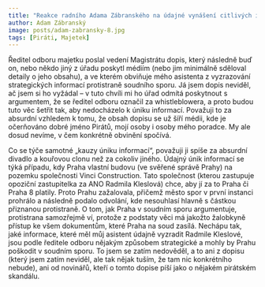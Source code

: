 ```yaml
---
title: "Reakce radního Adama Zábranského na údajné vynášení citlivých informací v soudním sporu"
author: Adam Zábranský
image: posts/adam-zabransky-8.jpg
tags: [Piráti, Majetek]
---
```

 
Ředitel odboru majetku poslal vedení Magistrátu dopis, který následně buď on, nebo někdo jiný z úřadu poskytl médiím (nebo jim minimálně sděloval detaily o jeho obsahu), a ve kterém obviňuje mého asistenta z vyzrazování strategických informací protistraně soudního sporu. Já jsem dopis neviděl, ač jsem si ho vyžádal – v tuto chvíli mi ho úřad odmítá poskytnout s argumentem, že se ředitel odboru označil za whistleblowera, a proto budou tuto věc šetřit tak, aby nedocházelo k úniku informací. Považuji to za absurdní vzhledem k tomu, že obsah dopisu se už šíří médii, kde je očerňováno dobré jméno Pirátů, mojí osoby i osoby mého poradce. My ale dosud nevíme, v čem konkrétně obvinění spočívá.

Co se týče samotné „kauzy úniku informací“, považuji ji spíše za absurdní divadlo a kouřovou clonu než za cokoliv jiného. Údajný únik informací se týká případu, kdy Praha vlastní budovu (ve svěřené správě Prahy) na pozemku společnosti Vinci Construction. Tato společnost (kterou zastupuje opoziční zastupitelka za ANO Radmila Kleslová) chce, aby jí za to Praha či Praha 8 platily. Proto Prahu zažalovala, přičemž město spor v první instanci prohrálo a následně podalo odvolání, kde nesouhlasí hlavně s částkou přiznanou protistraně. O tom, jak Praha v soudním sporu argumentuje, protistrana samozřejmě ví, protože z podstaty věci má jakožto žalobkyně přístup ke všem dokumentům, které Praha na soud zasílá. Nechápu tak, jaké informace, které měl můj asistent údajně vyzradit Radmile Kleslové, jsou podle ředitele odboru nějakým způsobem strategické a mohly by Prahu poškodit v soudním sporu. To jsem se zatím nedověděl, a to ani z dopisu (který jsem zatím neviděl, ale tak nějak tuším, že tam nic konkrétního nebude), ani od novinářů, kteří o tomto dopise píší jako o nějakém pirátském skandálu.
